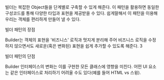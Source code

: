 빌더는 복잡한 Object들을 단계별로 구축할 수 있게 해준다. 이 패턴을 활용하면 동일한 구성코드를 통해 다양한 타입과 표현을 제공받을 수 있다. 쉽게말해서 이 패턴을 이용해 우리는 객체를 편리하게 만들어 낼 수 있다.

빌더 패턴의 장점

Builder는 객체의 표현을 '비즈니스' 로직과 멋지게 분리해 주어 비즈니스 로직을 수정하지 않으면서도 새로운(혹은 변화된) 표현을 쉽게 추가할 수 있도록 해준다. 3

빌더 패턴의 단점

Builder 인터페이스의 변화는 이를 구현한 모든 클래스에 영향을 미친다.
어떤 UI 요소는 같은 인터페이스로 처리하기 어려울 수도 있다(예를 들어 HTML vs 스윙).
